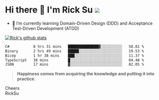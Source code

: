 # Hi there 👋 I'm Rick Su ![](https://komarev.com/ghpvc/?username=ricksu978)
<!--
**ricksu978/ricksu978** is a ✨ _special_ ✨ repository because its `README.md` (this file) appears on your GitHub profile.

Here are some ideas to get you started:

- 🔭 I’m currently working on ...
-->
- 🌱 I’m currently learning Domain-Driven Design (DDD) and Acceptance Test-Driven Development (ATDD)
<!--
- 👯 I’m looking to collaborate on ...
- 🤔 I’m looking for help with ...
- 💬 Ask me about ...
- 📫 How to reach me: ...
- 😄 Pronouns: ...
- ⚡ Fun fact: ...
-->
[![Rick's github stats](https://github-readme-stats.vercel.app/api?username=ricksu978&theme=dark)](https://github.com/ricksu978/ricksu978)

<!--START_SECTION:waka-->

```txt
C#           8 hrs 31 mins   ██████████████▓░░░░░░░░░░   58.81 %
Binary       2 hrs 49 mins   █████░░░░░░░░░░░░░░░░░░░░   19.53 %
Bicep        1 hr 38 mins    ███░░░░░░░░░░░░░░░░░░░░░░   11.37 %
TypeScript   38 mins         █░░░░░░░░░░░░░░░░░░░░░░░░   04.48 %
JSON         17 mins         ▓░░░░░░░░░░░░░░░░░░░░░░░░   02.05 %
```

<!--END_SECTION:waka-->

> **Happiness comes from acquiring the knowledge and putting it into practice.**

Cheers  
RickSu 
